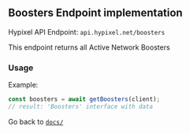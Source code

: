 ## Boosters Endpoint implementation

Hypixel API Endpoint: `api.hypixel.net/boosters`

This endpoint returns all Active Network Boosters

### Usage

Example:
```ts
const boosters = await getBoosters(client);
// result: 'Boosters' interface with data
```


Go back to [`docs/`](../README.md)
